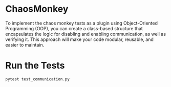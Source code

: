 # ChaosMonkey
To implement the chaos monkey tests as a plugin using Object-Oriented Programming (OOP), you can create a class-based structure that encapsulates the logic for disabling and enabling communication, as well as verifying it. This approach will make your code modular, reusable, and easier to maintain.

# Run the Tests
```
pytest test_communication.py
```

